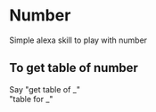 # Number
Simple alexa skill to play with number

## To get table of number
Say "get table of _" <br>
  "table for _"
